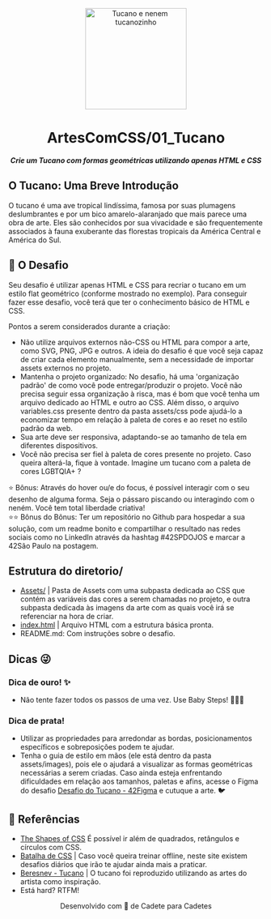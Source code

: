 <p align="center">
  <img src="https://github.com/mewmewdevart/42Dojos/assets/50052600/e4be8525-dbf6-438a-83b4-26464a39a97b" width="200px" alt="Tucano e nenem tucanozinho"/>
</p>

<h1 align="center">
 ArtesComCSS/01_Tucano
</h1>

<p align="center">
	<b><i>Crie um Tucano com formas geométricas utilizando apenas HTML e CSS</i></b><br>
</p>

## O Tucano: Uma Breve Introdução
O tucano é uma ave tropical lindíssima, famosa por suas plumagens deslumbrantes e por um bico amarelo-alaranjado que mais parece uma obra de arte. Eles são conhecidos por sua vivacidade e são frequentemente associados à fauna exuberante das florestas tropicais da América Central e América do Sul.

## 🚀 O Desafio
Seu desafio é utilizar apenas HTML e CSS para recriar o tucano em um estilo flat geométrico (conforme mostrado no exemplo). Para conseguir fazer esse desafio, você terá que ter o conhecimento básico de HTML e CSS.

Pontos a serem considerados durante a criação:
- Não utilize arquivos externos não-CSS ou HTML para compor a arte, como SVG, PNG, JPG e outros. A ideia do desafio é que você seja capaz de criar cada elemento manualmente, sem a necessidade de importar assets externos no projeto.
- Mantenha o projeto organizado: No desafio, há uma 'organização padrão' de como você pode entregar/produzir o projeto. Você não precisa seguir essa organização à risca, mas é bom que você tenha um arquivo dedicado ao HTML e outro ao CSS. Além disso, o arquivo variables.css presente dentro da pasta assets/css pode ajudá-lo a economizar tempo em relação à paleta de cores e ao reset no estilo padrão da web.
- Sua arte deve ser responsiva, adaptando-se ao tamanho de tela em diferentes dispositivos.
- Você não precisa ser fiel à paleta de cores presente no projeto. Caso queira alterá-la, fique à vontade. Imagine um tucano com a paleta de cores LGBTQIA+ ?

⭐ Bônus: Através do hover ou/e do focus, é possível interagir com o seu desenho de alguma forma. Seja o pássaro piscando ou interagindo com o neném. Você tem total liberdade criativa! <br>
⭐⭐ Bônus do Bônus: Ter um repositório no Github para hospedar a sua solução, com um readme bonito e compartilhar o resultado nas redes sociais como no LinkedIn através da hashtag #42SPDOJOS e marcar a 42São Paulo na postagem.

## Estrutura do diretorio/
- [Assets/](Assets/) | Pasta de Assets com uma subpasta dedicada ao CSS que contém as variáveis das cores a serem chamadas no projeto, e outra subpasta dedicada às imagens da arte com as quais você irá se referenciar na hora de criar.
- [index.html](index.html) | Arquivo HTML com a estrutura básica pronta.
- README.md: Com instruções sobre o desafio.

## Dicas 😜
### Dica de ouro! ✨
- Não tente fazer todos os passos de uma vez. Use Baby Steps! 👶🏾🍼 
### Dica de prata!
- Utilizar as propriedades para arredondar as bordas, posicionamentos específicos e sobreposições podem te ajudar.
- Tenha o guia de estilo em mãos (ele está dentro da pasta assets/images), pois ele o ajudará a visualizar as formas geométricas necessárias a serem criadas. Caso ainda esteja enfrentando dificuldades em relação aos tamanhos, paletas e afins, acesse o Figma do desafio [Desafio do Tucano - 42Figma](https://www.figma.com/file/IMqXIoyd5fpnFveUSi3euf/42Dojos?type=design&node-id=0%3A1&mode=design&t=i1jCWuPBO5xVfzl7-1) e cutuque a arte. 🐦

## 📎 Referências
- [The Shapes of CSS](https://css-tricks.com/the-shapes-of-css/) É possível ir além de quadrados, retângulos e círculos com CSS.
- [Batalha de CSS](https://cssbattle.dev/) | Caso você queira treinar offline, neste site existem desafios diários que irão te ajudar ainda mais a praticar.
- [Beresnev - Tucano](https://dribbble.com/Beresnev) | O tucano foi reproduzido utilizando as artes do artista como inspiração.
- Está hard? RTFM!

<p align="center"> Desenvolvido com 💜 de Cadete para Cadetes </p>

